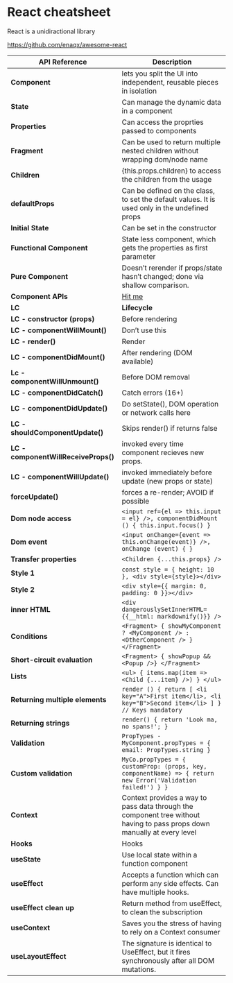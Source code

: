 # React cheatsheet

React is a unidiractional library

https://github.com/enaqx/awesome-react

API Reference   | Description  
---             | ---   
**Component**                       | lets you split the UI into independent, reusable pieces in isolation
**State**                           | Can manage the dynamic data in a component
**Properties**                      | Can access the proprties passed to components
**Fragment**                        | Can be used to return multiple nested children without wrapping dom/node name
**Children**                        | {this.props.children} to access the children from the usage
**defaultProps**                    | Can be defined on the class, to set the default values. It is used only in the undefined props
**Initial State**                   | Can be set in the constructor
**Functional Component**            | State less component, which gets the properties as first parameter
**Pure Component**                  | Doesn’t rerender if props/state hasn’t changed; done via shallow comparison.
**Component APIs**                  | [Hit me](https://reactjs.org/docs/react-component.html) 
**LC**                              | **Lifecycle**
**LC - constructor (props)**        | Before rendering
**LC - componentWillMount()**       | Don’t use this
**LC - render()**                   | Render
**LC - componentDidMount()**	      | After rendering (DOM available) 
**Lc - componentWillUnmount()**	    | Before DOM removal 
**LC - componentDidCatch()**	      | Catch errors (16+)
**LC - componentDidUpdate()**       |	Do setState(), DOM operation or network calls here
**LC - shouldComponentUpdate()**    |	Skips render() if returns false
**LC - componentWillReceiveProps()**| invoked every time component recieves new props.
**LC - componentWillUpdate()**      | invoked immediately before update (new props or state)
**forceUpdate()**                   | forces a re-render; AVOID if possible
**Dom node access**                 | `<input ref={el => this.input = el} />, componentDidMount () { this.input.focus() }`
**Dom event**                       | `<input onChange={event => this.onChange(event)} />, onChange (event) { }`
**Transfer properties**             | `<Children {...this.props} />`
**Style 1**                         | `const style = { height: 10 }, <div style={style}></div>`
**Style 2**                         | `<div style={{ margin: 0, padding: 0 }}></div>`
**inner HTML**                      | `<div dangerouslySetInnerHTML={{__html: markdownify()}} />`
**Conditions**                      | `<Fragment> { showMyComponent ? <MyComponent /> : <OtherComponent /> } </Fragment>`
**Short-circuit evaluation**        | `<Fragment> { showPopup && <Popup />} </Fragment>`
**Lists**                           | `<ul> { items.map(item => <Child {...item} />) } </ul>`
**Returning multiple elements**     | `render () { return [ <li key="A">First item</li>, <li key="B">Second item</li> ] } // Keys mandatory` 
**Returning strings**               | `render() { return 'Look ma, no spans!'; }`
**Validation**                      | `PropTypes - MyComponent.propTypes = { email: PropTypes.string }`
**Custom validation**               | `MyCo.propTypes = { customProp: (props, key, componentName) => { return new Error('Validation failed!') } }`
**Context**                         | Context provides a way to pass data through the component tree without having to pass props down manually at every level
**Hooks**                           | Hooks
**useState**                        | Use local state within a function component
**useEffect**                       | Accepts a function which can perform any side effects. Can have multiple hooks.
**useEffect clean up**              | Return method from useEffect, to clean the subscription
**useContext**                      | Saves you the stress of having to rely on a Context consumer
**useLayoutEffect**                 | The signature is identical to UseEffect, but it fires synchronously after all DOM mutations.




